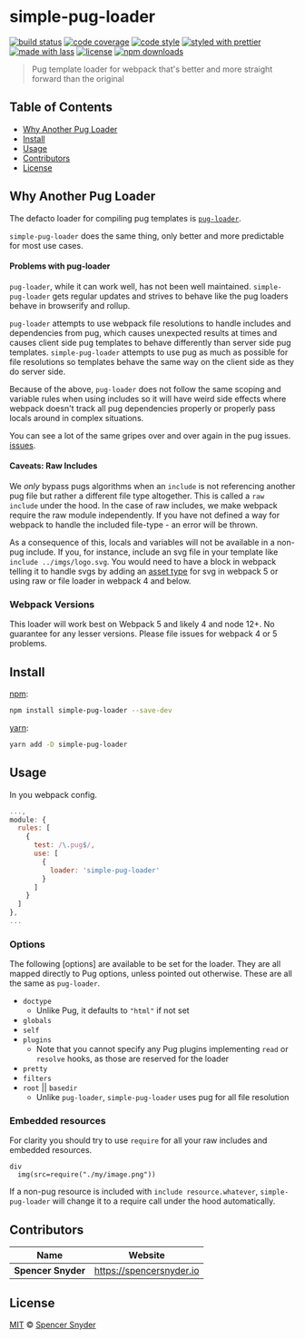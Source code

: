 # simple-pug-loader

[![build status](https://img.shields.io/travis/com/Spence-S/simple-pug-loader.svg)](https://travis-ci.com/Spence-S/better-pug-loader)
[![code coverage](https://img.shields.io/codecov/c/github/Spence-S/simple-pug-loader.svg)](https://codecov.io/gh/Spence-S/better-pug-loader)
[![code style](https://img.shields.io/badge/code_style-XO-5ed9c7.svg)](https://github.com/sindresorhus/xo)
[![styled with prettier](https://img.shields.io/badge/styled_with-prettier-ff69b4.svg)](https://github.com/prettier/prettier)
[![made with lass](https://img.shields.io/badge/made_with-lass-95CC28.svg)](https://lass.js.org)
[![license](https://img.shields.io/github/license/Spence-S/simple-pug-loader.svg)](LICENSE)
[![npm downloads](https://img.shields.io/npm/dt/simple-pug-loader.svg)](https://npm.im/better-pug-loader)

> Pug template loader for webpack that's better and more straight forward than the original

## Table of Contents

- [Why Another Pug Loader](#why-another-pug-loader)
- [Install](#install)
- [Usage](#usage)
- [Contributors](#contributors)
- [License](#license)

## Why Another Pug Loader

The defacto loader for compiling pug templates is [`pug-loader`](https://github.com/pugjs/pug-loader).

`simple-pug-loader` does the same thing, only better and more predictable for most use cases.

#### Problems with pug-loader

`pug-loader`, while it can work well, has not been well maintained. `simple-pug-loader` gets regular updates and strives to behave like the pug loaders behave in browserify and rollup.

`pug-loader` attempts to use webpack file resolutions to handle includes and dependencies from pug, which causes unexpected results at times and causes client side pug templates to behave differently than server side pug templates. `simple-pug-loader` attempts to use pug as much as possible for file resolutions so templates behave the same way on the client side as they do server side.

Because of the above, `pug-loader` does not follow the same scoping and variable rules when using includes so it will have weird side effects where webpack doesn't track all pug dependencies properly or properly pass locals around in complex situations.

You can see a lot of the same gripes over and over again in the pug issues.
[issues](https://github.com/pugjs/pug-loader/issues).

#### Caveats: Raw Includes

We _only_ bypass pugs algorithms when an `include` is not referencing another pug file but rather a different file type altogether.
This is called a `raw include` under the hood. In the case of raw includes, we make webpack require the raw module independently. If you have not defined a way for webpack to handle the included file-type - an error will be thrown.

As a consequence of this, locals and variables will not be available in a non-pug include. If you, for instance, include an svg file in your template like `include ../imgs/logo.svg`. You would need to have a block in webpack telling it to handle svgs by adding an [asset type](https://webpack.js.org/guides/asset-modules/) for svg in webpack 5 or using raw or file loader in webpack 4 and below.

### Webpack Versions

This loader will work best on Webpack 5 and likely 4 and node 12+. No guarantee for any lesser versions. Please file issues for webpack 4 or 5 problems.

## Install

[npm][]:

```sh
npm install simple-pug-loader --save-dev
```

[yarn][]:

```sh
yarn add -D simple-pug-loader
```

## Usage

In you webpack config.

```js
...,
module: {
  rules: [
    {
      test: /\.pug$/,
      use: [
        {
          loader: 'simple-pug-loader'
        }
      ]
    }
  ]
},
...
```

### Options

The following [options] are available to be set for the loader. They are all mapped directly to Pug options, unless pointed out otherwise. These are all the same as `pug-loader`.

- `doctype`
  - Unlike Pug, it defaults to `"html"` if not set
- `globals`
- `self`
- `plugins`
  - Note that you cannot specify any Pug plugins implementing `read` or `resolve` hooks, as those are reserved for the loader
- `pretty`
- `filters`
- `root` || `basedir`
  - Unlike `pug-loader`, `simple-pug-loader` uses pug for all file resolution

### Embedded resources

For clarity you should try to use `require` for all your raw includes and embedded resources.

```pug
div
  img(src=require("./my/image.png"))
```

If a non-pug resource is included with `include resource.whatever`, `simple-pug-loader` will change it to a require call under the hood automatically.

## Contributors

| Name               | Website                    |
| ------------------ | -------------------------- |
| **Spencer Snyder** | <https://spencersnyder.io> |

## License

[MIT](LICENSE) © [Spencer Snyder](https://spencersnyder.io)

##

[npm]: https://www.npmjs.com/
[yarn]: https://yarnpkg.com/
